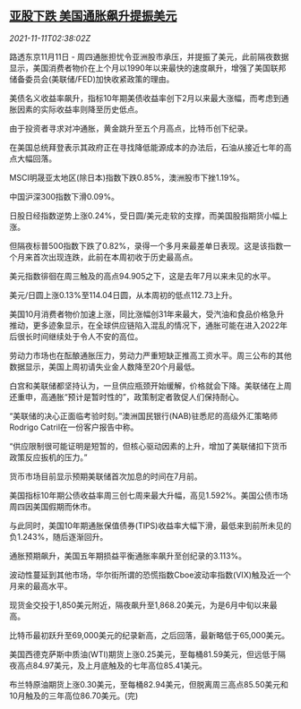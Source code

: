 <!--1636599663000-->
[亚股下跌 美国通胀飙升提振美元](https://cn.reuters.com/article/asia-financial-markets-1111-thur-idCNKBS2HW070)
------

<div><i>2021-11-11T02:38:02Z</i></div><p>路透东京11月11日 - 周四通胀担忧令亚洲股市承压，并提振了美元，此前隔夜数据显示，美国消费者物价在上个月以1990年以来最快的速度飙升，增强了美国联邦储备委员会(美联储/FED)加快收紧政策的理由。</p><p>美债名义收益率飙升，指标10年期美债收益率创下2月以来最大涨幅，而考虑到通胀因素的实际收益率则降至历史低点。</p><p>由于投资者寻求对冲通胀，黄金跳升至五个月高点，比特币创下纪录。</p><p>在美国总统拜登表示其政府正在寻找降低能源成本的办法后，石油从接近七年的高点大幅回落。</p><p>MSCI明晟亚太地区(除日本)指数下跌0.85%，澳洲股市下挫1.19%。</p><p>中国沪深300指数下滑0.09%。</p><p>日股日经指数逆势上涨0.24%，受日圆/美元走软的支撑，而美国股指期货小幅上涨。</p><p>但隔夜标普500指数下跌了0.82%，录得一个多月来最差单日表现。这是该指数一个月来首次出现连跌，此前在本周初收于历史最高点。</p><p>美元指数徘徊在周三触及的高点94.905之下，这是去年7月以来未见的水平。</p><p>美元/日圆上涨0.13%至114.04日圆，从本周初的低点112.73上升。</p><p>美国10月消费者物价加速上涨，同比涨幅创31年来最大，受汽油和食品价格急升推动，更多迹象显示，在全球供应链陷入混乱的情况下，通胀可能在进入2022年后很长时间继续处于令人不安的高位。</p><p>劳动力市场也在酝酿通胀压力，劳动力严重短缺正推高工资水平。周三公布的其他数据显示，美国上周初请失业金人数降至20个月最低。</p><p>白宫和美联储都坚持认为，一旦供应瓶颈开始缓解，价格就会下降。美联储在上周还重申，高通胀“预计是暂时性的”，政策制定者敦促人们保持耐心。</p><p>“美联储的决心正面临考验时刻。”澳洲国民银行(NAB)驻悉尼的高级外汇策略师Rodrigo Catril在一份客户报告中称。</p><p>“供应限制很可能证明是短暂的，但核心驱动因素的上升，增加了美联储扣下货币政策反应扳机的压力。”</p><p>货币市场目前显示预期美联储首次加息的时间在7月前。</p><p>美国指标10年期公债收益率周三创七周来最大升幅，高见1.592%。美国公债市场周四因美国假期而休市。</p><p>与此同时，美国10年期通胀保值债券(TIPS)收益率大幅下滑，最低来到前所未见的负1.243%，随后逐渐回升。</p><p>通胀预期飙升，美国五年期损益平衡通胀率飙升至创纪录的3.113%。</p><p>波动性蔓延到其他市场，华尔街所谓的恐慌指数Cboe波动率指数(VIX)触及近一个月来的最高水平。</p><p>现货金交投于1,850美元附近，隔夜飙升至1,868.20美元，为是6月中旬以来最高。</p><p>比特币最初跃升至69,000美元的纪录新高，之后回落，最新略低于65,000美元。</p><p>美国西德克萨斯中质油(WTI)期货上涨0.25美元，至每桶81.59美元，但远低于隔夜高点84.97美元，及上月底触及的七年高位85.41美元。</p><p>布兰特原油期货上涨0.30美元，至每桶82.94美元，但脱离周三高点85.50美元和10月触及的三年高位86.70美元。(完)</p>
